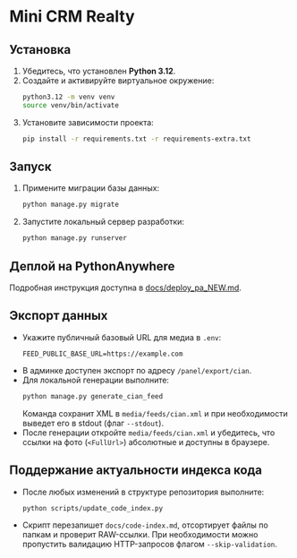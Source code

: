 # Mini CRM Realty

## Установка
1. Убедитесь, что установлен **Python 3.12**.
2. Создайте и активируйте виртуальное окружение:
   ```bash
   python3.12 -m venv venv
   source venv/bin/activate
   ```
3. Установите зависимости проекта:
   ```bash
   pip install -r requirements.txt -r requirements-extra.txt
   ```

## Запуск
1. Примените миграции базы данных:
   ```bash
   python manage.py migrate
   ```
2. Запустите локальный сервер разработки:
   ```bash
   python manage.py runserver
   ```

## Деплой на PythonAnywhere
Подробная инструкция доступна в [docs/deploy_pa_NEW.md](docs/deploy_pa_NEW.md).

## Экспорт данных
- Укажите публичный базовый URL для медиа в `.env`:
  ```env
  FEED_PUBLIC_BASE_URL=https://example.com
  ```
- В админке доступен экспорт по адресу `/panel/export/cian`.
- Для локальной генерации выполните:
  ```bash
  python manage.py generate_cian_feed
  ```
  Команда сохранит XML в `media/feeds/cian.xml` и при необходимости выведет его в stdout (флаг `--stdout`).
- После генерации откройте `media/feeds/cian.xml` и убедитесь, что ссылки на фото (`<FullUrl>`) абсолютные и доступны в браузере.

## Поддержание актуальности индекса кода
- После любых изменений в структуре репозитория выполните:
  ```bash
  python scripts/update_code_index.py
  ```
- Скрипт перезапишет `docs/code-index.md`, отсортирует файлы по папкам и проверит RAW-ссылки. При необходимости можно пропустить валидацию HTTP-запросов флагом `--skip-validation`.
